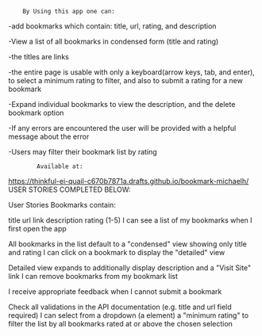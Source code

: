         By Using this app one can:

-add bookmarks which contain: title, url, rating, and description

-View a list of all bookmarks in condensed form (title and rating)

-the titles are links

-the entire page is usable with only a keyboard(arrow keys, tab, and enter), to select a minimum rating to filter, and also to submit a rating for a new bookmark

-Expand individual bookmarks to view the description, and the delete bookmark option

-If any errors are encountered the user will be provided with a helpful message about the error

-Users may filter their bookmark list by rating

            Available at:

https://thinkful-ei-quail-c670b7871a.drafts.github.io/bookmark-michaelh/
USER STORIES COMPLETED BELOW:

User Stories Bookmarks contain:

title url link description rating (1-5) I can see a list of my bookmarks when I first open the app

All bookmarks in the list default to a "condensed" view showing only title and rating I can click on a bookmark to display the "detailed" view

Detailed view expands to additionally display description and a "Visit Site" link I can remove bookmarks from my bookmark list

I receive appropriate feedback when I cannot submit a bookmark

Check all validations in the API documentation (e.g. title and url field required) I can select from a dropdown (a element) a "minimum rating" to filter the list by all bookmarks rated at or above the chosen selection
